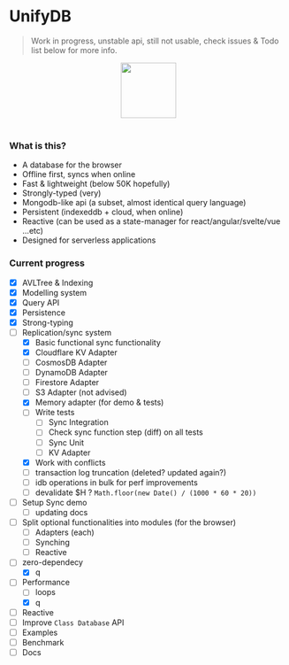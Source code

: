 # UnifyDB

> Work in progress, unstable api, still not usable, check issues & Todo list below for more info.

<p align="center">
	<img src="https://i.postimg.cc/0yp2LmPJ/exchange-databases.png" width="100">
	<br>
	<br>
</p>


### What is this?
- A database for the browser
- Offline first, syncs when online
- Fast & lightweight (below 50K hopefully)
- Strongly-typed (very)
- Mongodb-like api (a subset, almost identical query language)
- Persistent (indexeddb + cloud, when online)
- Reactive (can be used as a state-manager for react/angular/svelte/vue ...etc)
- Designed for serverless applications

### Current progress
- [x] AVLTree & Indexing
- [x] Modelling system
- [x] Query API
- [x] Persistence
- [x] Strong-typing
- [ ] Replication/sync system
	- [x] Basic functional sync functionality
	- [x] Cloudflare KV Adapter
	- [ ] CosmosDB Adapter
	- [ ] DynamoDB Adapter
	- [ ] Firestore Adapter
	- [ ] S3 Adapter (not advised)
	- [x] Memory adapter (for demo & tests)
	- [ ] Write tests
		- [ ] Sync Integration
		- [ ] Check sync function step (diff) on all tests
		- [ ] Sync Unit
		- [ ] KV Adapter
	- [X] Work with conflicts
	- [ ] transaction log truncation (deleted? updated again?)
	- [ ] idb operations in bulk for perf improvements
	- [ ] devalidate $H ? `Math.floor(new Date() / (1000 * 60 * 20))`
- [ ] Setup Sync demo
	- [ ] updating docs
- [ ] Split optional functionalities into modules (for the browser)
	- [ ] Adapters (each)
	- [ ] Synching
	- [ ] Reactive
- [ ] zero-dependecy
	- [x] q
- [ ] Performance
	- [ ] loops
	- [x] q
- [ ] Reactive
- [ ] Improve `Class Database` API
- [ ] Examples
- [ ] Benchmark
- [ ] Docs